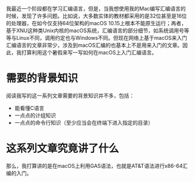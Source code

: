 我最近一个阶段都在学习汇编语言，但是，当我想使用我的Mac编写汇编语言的时候，发现了许多问题。比如说，大多数实体的教材都采用的是32位甚至是16位的处理器，在如今仅支持64位架构的macOS 10.15上根本不能原生运行；再者，基于XNU这种类Unix内核的macOS系统，汇编语言的部分细节，如系统调用号等等与Linux不同，调用约定也与Windows不同。但现在网络上基于macOS来入门汇编语言的文章非常少，涉及到macOS汇编的也基本上不是用来入门的文章。因此，我打算利用这个暑假来写一写如何在macOS上入门汇编语言。

#  需要的背景知识

阅读我写的这一系列文章需要的背景知识并不多，包括：

* 能看懂C语言
* 一点点的计组知识
* 一点点的命令行知识（至少应当会在终端下进入指定的目录）

# 这系列文章究竟讲了什么

那么，我打算讲的是在macOS上利用GAS语法，也就是AT&T语法进行x86-64汇编的入门。
